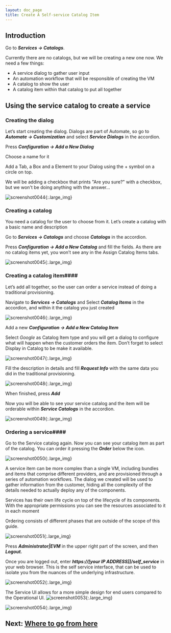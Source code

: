 ```yaml
---
layout: doc_page
title: Create A Self-service Catalog Item
---
```


## Introduction ##

Go to ***Services → Catalogs***.

Currently there are no catalogs, but we will be creating a new one
now. We need a few things:

-   A service dialog to gather user input
-   An automation workflow that will be responsible of creating the VM
-   A catalog to show the user
-   A catalog item within that catalog to put all together

## Using the service catalog to create a service ##

### Creating the dialog ###

Let’s start creating the dialog. Dialogs are part of Automate, so go to
***Automate → Customization*** and select ***Service Dialogs*** in the
accordion.

Press ***Configuration → Add a New Dialog***

Choose a name for it

Add a Tab, a Box and a Element to your Dialog using the + symbol on a
circle on top.

We will be adding a checkbox that prints "Are you sure?" with a checkbox, but we won't be doing anything with the answer...

![screenshot0044](/assets/images/docs/screenshot_0044.png){:.large_img}


### Creating a catalog ###

You need a catalog for the user to choose from it. Let’s create a
catalog with a basic name and description

Go to ***Services → Catalogs*** and choose ***Catalogs*** in the accordion.

Press ***Configuration → Add a New Catalog*** and fill the fields. As there
are no catalog items yet, you won’t see any in the Assign Catalog Items
tabs.

![screenshot0045](/assets/images/docs/screenshot_0045.png){:.large_img}

### Creating a catalog item####

Let’s add all together, so the user can order a service instead of doing
a traditional provisioning.

Navigate to ***Services → Catalogs*** and Select ***Catalog Items*** in the
accordion, and within it the catalog you just created

![screenshot0046](/assets/images/docs/screenshot_0046.png){:.large_img}


Add a new ***Configuration → Add a New Catalog Item***

Select *Google* as Catalog Item type and you will get a dialog to
configure what will happen when the customer orders the item. Don’t
forget to select Display in Catalog to be make it available.

![screenshot0047](/assets/images/docs/screenshot_0047.png){:.large_img}


Fill the description in details and fill ***Request Info*** with the same
data you did in the traditional provisioning.

![screenshot0048](/assets/images/docs/screenshot_0048.png){:.large_img}


When finished, press ***Add***

Now you will be able to see your service catalog and the item will be
orderable within ***Service Catalogs*** in the accordion.

![screenshot0049](/assets/images/docs/screenshot_0049.png){:.large_img}


### Ordering a service####

Go to the Service catalog again. Now you can see your catalog item as part of the catalog. You can order it pressing the ***Order*** below the icon.

![screenshot0050](/assets/images/docs/screenshot_0050.png){:.large_img}

A service item can be more complex than a single VM, including bundles and items that comprise different providers, and are provisioned through a series of automation workflows. 
The dialog we created will be used to gather information from the customer, hiding all the complexity of the details needed to actually deploy any of the components.

Services has their own life cycle on top of the lifecycle of its components. With the appropriate permissions you can see the resources associated to it in each moment

Ordering consists of different phases that are outside of the scope of this guide.

![screenshot0051](/assets/images/docs/screenshot_0051.png){:.large_img}



Press ***Administrator|EVM*** in the upper right part of the screen, and
then ***Logout.***

Once you are logged out, enter ***https://\[your IP ADDRESS\]\]/self\_service*** in your web browser. This is the self service
interface, that can be used to isolate you from the nuances of the
underlying infrastructure.

![screenshot0052](/assets/images/docs/screenshot_0052.png){:.large_img}

The Service UI allows for a more simple design for end users compared to the Operational UI.
![screenshot0053](/assets/images/docs/screenshot_0053.png){:.large_img}


![screenshot0054](/assets/images/docs/screenshot_0054.png){:.large_img}


## Next: [Where to go from here](/docs/get-started/where-to-go-from-here)

